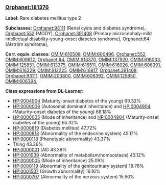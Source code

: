 
### [Orphanet:181376](http://www.orpha.net/ORDO/Orphanet_181376)
**Label:** Rare diabetes mellitus type 2

**Subclasses:** [Orphanet:93111](http://www.orpha.net/ORDO/Orphanet_93111) (Renal cysts and diabetes syndrome), [Orphanet:552](http://www.orpha.net/ORDO/Orphanet_552) (MODY), [Orphanet:391408](http://www.orpha.net/ORDO/Orphanet_391408) (Primary microcephaly-mild intellectual disability-young-onset diabetes syndrome), [Orphanet:64](http://www.orpha.net/ORDO/Orphanet_64) (Alström syndrome), 

**Corr. equiv. classes:** [OMIM:610508](http://purl.obolibrary.org/obo/OMIM_610508), [OMIM:600496](http://purl.obolibrary.org/obo/OMIM_600496), [Orphanet:552](http://www.orpha.net/ORDO/Orphanet_552), [OMIM:609812](http://purl.obolibrary.org/obo/OMIM_609812), [Orphanet:64](http://www.orpha.net/ORDO/Orphanet_64), [OMIM:613370](http://purl.obolibrary.org/obo/OMIM_613370), [OMIM:137920](http://purl.obolibrary.org/obo/OMIM_137920), [OMIM:616033](http://purl.obolibrary.org/obo/OMIM_616033), [OMIM:125851](http://purl.obolibrary.org/obo/OMIM_125851), [OMIM:613375](http://purl.obolibrary.org/obo/OMIM_613375), [OMIM:616511](http://purl.obolibrary.org/obo/OMIM_616511), [OMIM:616026](http://purl.obolibrary.org/obo/OMIM_616026), [OMIM:606391](http://purl.obolibrary.org/obo/OMIM_606391), [OMIM:616329](http://purl.obolibrary.org/obo/OMIM_616329), [OMIM:612225](http://purl.obolibrary.org/obo/OMIM_612225), [OMIM:616817](http://purl.obolibrary.org/obo/OMIM_616817), [Orphanet:391408](http://www.orpha.net/ORDO/Orphanet_391408), [Orphanet:93111](http://www.orpha.net/ORDO/Orphanet_93111), [OMIM:203800](http://purl.obolibrary.org/obo/OMIM_203800), [OMIM:606392](http://purl.obolibrary.org/obo/OMIM_606392), [OMIM:125850](http://purl.obolibrary.org/obo/OMIM_125850), [OMIM:606394](http://purl.obolibrary.org/obo/OMIM_606394), 

**Class expressions from DL-Learner:**

- [HP:0004904](http://purl.obolibrary.org/obo/HP_0004904) (Maturity-onset diabetes of the young) 69.32%
- [HP:0000006](http://purl.obolibrary.org/obo/HP_0000006) (Autosomal dominant inheritance) and [HP:0004904](http://purl.obolibrary.org/obo/HP_0004904) (Maturity-onset diabetes of the young) 68.18%
- [HP:0000005](http://purl.obolibrary.org/obo/HP_0000005) (Mode of inheritance) and [HP:0004904](http://purl.obolibrary.org/obo/HP_0004904) (Maturity-onset diabetes of the young) 65.32%
- [HP:0000819](http://purl.obolibrary.org/obo/HP_0000819) (Diabetes mellitus) 47.72%
- [HP:0000818](http://purl.obolibrary.org/obo/HP_0000818) (Abnormality of the endocrine system) 45.17%
- [HP:0000118](http://purl.obolibrary.org/obo/HP_0000118) (Phenotypic abnormality) 43.37%
- Thing 43.36%
- [HP:0000001](http://purl.obolibrary.org/obo/HP_0000001) (All) 43.36%
- [HP:0001939](http://purl.obolibrary.org/obo/HP_0001939) (Abnormality of metabolism/homeostasis) 43.12%
- [HP:0000005](http://purl.obolibrary.org/obo/HP_0000005) (Mode of inheritance) 25.09%
- [HP:0000119](http://purl.obolibrary.org/obo/HP_0000119) (Abnormality of the genitourinary system) 18.76%
- [HP:0001507](http://purl.obolibrary.org/obo/HP_0001507) (Growth abnormality) 16.16%
- [HP:0000707](http://purl.obolibrary.org/obo/HP_0000707) (Abnormality of the nervous system) 15.50%


